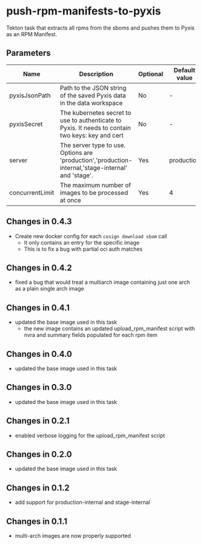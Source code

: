 # push-rpm-manifests-to-pyxis

Tekton task that extracts all rpms from the sboms and pushes them to Pyxis as an RPM Manifest.

## Parameters

| Name            | Description                                                                                         | Optional | Default value |
|-----------------|-----------------------------------------------------------------------------------------------------|----------|---------------|
| pyxisJsonPath   | Path to the JSON string of the saved Pyxis data in the data workspace                               | No       | -             | 
| pyxisSecret     | The kubernetes secret to use to authenticate to Pyxis. It needs to contain two keys: key and cert   | No       | -             |
| server          | The server type to use. Options are 'production','production-internal,'stage-internal' and 'stage'. | Yes      | production    |
| concurrentLimit | The maximum number of images to be processed at once                                                | Yes      | 4             |

## Changes in 0.4.3
* Create new docker config for each `cosign download sbom` call
  * It only contains an entry for the specific image
  * This is to fix a bug with partial oci auth matches

## Changes in 0.4.2
* fixed a bug that would treat a multiarch image containing just one arch as a plain single arch image

## Changes in 0.4.1
* updated the base image used in this task
  * the new image contains an updated upload_rpm_manifest script with nvra and summary
    fields populated for each rpm item

## Changes in 0.4.0
* updated the base image used in this task

## Changes in 0.3.0
* updated the base image used in this task

## Changes in 0.2.1
* enabled verbose logging for the upload_rpm_manifest script

## Changes in 0.2.0
* updated the base image used in this task

## Changes in 0.1.2
* add support for production-internal and stage-internal

## Changes in 0.1.1
* multi-arch images are now properly supported
